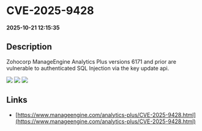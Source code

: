 # CVE-2025-9428

**2025-10-21 12:15:35**

## Description
Zohocorp ManageEngine Analytics Plus versions 6171 and prior are vulnerable to authenticated SQL Injection via the key update api.

![](https://img.shields.io/static/v1?label=Score&message=8.3&color=red)
![](https://img.shields.io/static/v1?label=Severity&message=HIGH&color=red)
![](https://img.shields.io/static/v1?label=CWE&message=SQL&color=green)

## Links
- [https://www.manageengine.com/analytics-plus/CVE-2025-9428.html](https://www.manageengine.com/analytics-plus/CVE-2025-9428.html)
